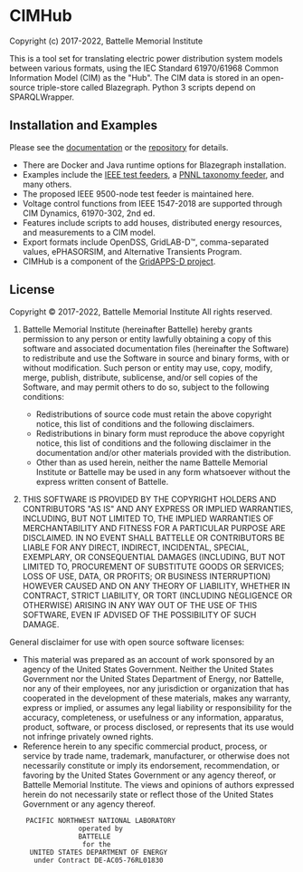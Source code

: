 # CIMHub

Copyright (c) 2017-2022, Battelle Memorial Institute

This is a tool set for translating electric power distribution system models between
various formats, using the IEC Standard 61970/61968 Common Information Model (CIM) as the "Hub".
The CIM data is stored in an open-source triple-store called Blazegraph.
Python 3 scripts depend on SPARQLWrapper.

## Installation and Examples

Please see the [documentation](https://cimhub.readthedocs.io/en/latest/) or the 
[repository](https://github.com/GRIDAPPSD/CIMHub) for details.

* There are Docker and Java runtime options for Blazegraph installation.
* Examples include the [IEEE test feeders](https://cmte.ieee.org/pes-testfeeders/resources/), a [PNNL taxonomy feeder](https://doi.org/10.1109/PES.2009.5275900), and many others.
* The proposed IEEE 9500-node test feeder is maintained here.
* Voltage control functions from IEEE 1547-2018 are supported through CIM Dynamics, 61970-302, 2nd ed.
* Features include scripts to add houses, distributed energy resources, and measurements to a CIM model.
* Export formats include OpenDSS, GridLAB-D&trade;, comma-separated values, ePHASORSIM, and Alternative Transients Program.
* CIMHub is a component of the [GridAPPS-D project](https://doi.org/10.1109/ACCESS.2018.2851186).


## License

<div>
Copyright &copy; 2017-2022, Battelle Memorial Institute All rights reserved.
</div>
    

1. Battelle Memorial Institute (hereinafter Battelle) hereby grants permission to any person or entity lawfully obtaining a copy of this software and associated documentation files (hereinafter the Software) to redistribute and use the Software in source and binary forms, with or without modification. Such person or entity may use, copy, modify, merge, publish, distribute, sublicense, and/or sell copies of the Software, and may permit others to do so, subject to the following conditions:
    * Redistributions of source code must retain the above copyright notice, this list of conditions and the following disclaimers.
    * Redistributions in binary form must reproduce the above copyright notice, this list of conditions and the following disclaimer in the documentation and/or other materials provided with the distribution.
    * Other than as used herein, neither the name Battelle Memorial Institute or Battelle may be used in any form whatsoever without the express written consent of Battelle.

2. THIS SOFTWARE IS PROVIDED BY THE COPYRIGHT HOLDERS AND CONTRIBUTORS "AS IS" AND ANY EXPRESS OR IMPLIED WARRANTIES, INCLUDING, BUT NOT LIMITED TO, THE IMPLIED WARRANTIES OF MERCHANTABILITY AND FITNESS FOR A PARTICULAR PURPOSE ARE DISCLAIMED. IN NO EVENT SHALL BATTELLE OR CONTRIBUTORS BE LIABLE FOR ANY DIRECT, INDIRECT, INCIDENTAL, SPECIAL, EXEMPLARY, OR CONSEQUENTIAL DAMAGES (INCLUDING, BUT NOT LIMITED TO, PROCUREMENT OF SUBSTITUTE GOODS OR SERVICES; LOSS OF USE, DATA, OR PROFITS; OR BUSINESS INTERRUPTION) HOWEVER CAUSED AND ON ANY THEORY OF LIABILITY, WHETHER IN CONTRACT, STRICT LIABILITY, OR TORT (INCLUDING NEGLIGENCE OR OTHERWISE) ARISING IN ANY WAY OUT OF THE USE OF THIS SOFTWARE, EVEN IF ADVISED OF THE POSSIBILITY OF SUCH DAMAGE.

General disclaimer for use with open source software licenses:

* This material was prepared as an account of work sponsored by an agency of the United States Government. Neither the United States Government nor the United States Department of Energy, nor Battelle, nor any of their employees, nor any jurisdiction or organization that has cooperated in the development of these materials, makes any warranty, express or implied, or assumes any legal liability or responsibility for the accuracy, completeness, or usefulness or any information, apparatus, product, software, or process disclosed, or represents that its use would not infringe privately owned rights.
* Reference herein to any specific commercial product, process, or service by trade name, trademark, manufacturer, or otherwise does not necessarily constitute or imply its endorsement, recommendation, or favoring by the United States Government or any agency thereof, or Battelle Memorial Institute. The views and opinions of authors expressed herein do not necessarily state or reflect those of the United States Government or any agency thereof.

```
    PACIFIC NORTHWEST NATIONAL LABORATORY
                 operated by
                 BATTELLE
                  for the
     UNITED STATES DEPARTMENT OF ENERGY
      under Contract DE-AC05-76RL01830
```
